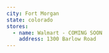 ```yaml
---
city: Fort Morgan
state: colorado
stores:
  - name: Walmart - COMING SOON
    address: 1300 Barlow Road
---
```

